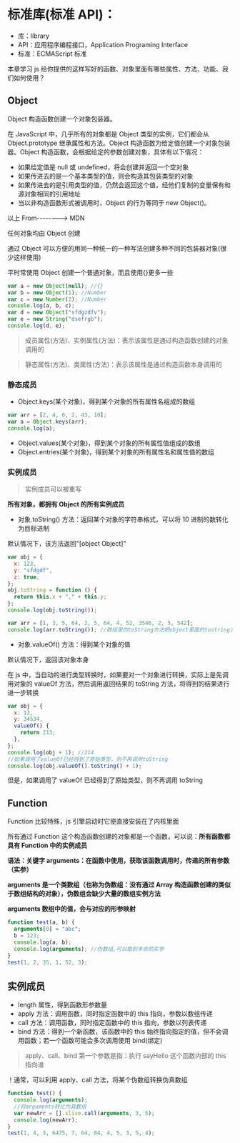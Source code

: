 # 标准库(标准 API)：

- 库：library
- API：应用程序编程接口，Application Programing Interface
- 标准：ECMAScript 标准

本章学习 js 给你提供的这样写好的函数、对象里面有哪些属性、方法、功能、我们如何使用？

## Object

Object 构造函数创建一个对象包装器。

在 JavaScript 中，几乎所有的对象都是 Object 类型的实例，它们都会从 Object.prototype 继承属性和方法。Object 构造函数为给定值创建一个对象包装器。Object 构造函数，会根据给定的参数创建对象，具体有以下情况：

- 如果给定值是 null 或 undefined，将会创建并返回一个空对象
- 如果传进去的是一个基本类型的值，则会构造其包装类型的对象
- 如果传进去的是引用类型的值，仍然会返回这个值，经他们复制的变量保有和源对象相同的引用地址
- 当以非构造函数形式被调用时，Object 的行为等同于 new Object()。

以上 From--------> MDN

任何对象均由 Object 创建

通过 Object 可以方便的用同一种统一的一种写法创建多种不同的包装器对象(很少这样使用)

平时常使用 Object 创建一个普通对象，而且使用{}更多一些

```js
var a = new Object(null); //{}
var b = new Object(1); //Number
var c = new Number(2); //Number
console.log(a, b, c);
var d = new Object("sfdgzdfv");
var e = new String("dsefrgb");
console.log(d, e);
```

> 成员属性(方法)、实例属性(方法)：表示该属性是通过构造函数创建的对象调用的

> 静态属性(方法)、类属性(方法)：表示该属性是通过构造函数本身调用的

### 静态成员

- Object.keys(某个对象)，得到某个对象的所有属性名组成的数组

```js
var arr = [2, 4, 6, 2, 43, 10];
var a = Object.keys(arr);
console.log(a);
```

- Object.values(某个对象)，得到某个对象的所有属性值组成的数组
- Object.entries(某个对象)，得到某个对象的所有属性名和属性值的数组

### 实例成员

> 实例成员可以被重写

**所有对象，都拥有 Object 的所有实例成员**

- 对象.toString() 方法：返回某个对象的字符串格式，可以将 10 进制的数转化为目标进制

默认情况下，该方法返回"[object Object]"

```js
var obj = {
  x: 123,
  y: "sfdgdf",
  z: true,
};
obj.toString = function () {
  return this.x + "," + this.y;
};
console.log(obj.toString());
```

```js
var arr = [1, 3, 5, 64, 2, 5, 64, 4, 52, 3546, 2, 5, 542];
console.log(arr.toString()); //数组里的toString方法把object里面的tostring方法重写了
```

- 对象.valueOf() 方法：得到某个对象的值

默认情况下，返回该对象本身

在 js 中，当自动的进行类型转换时，如果要对一个对象进行转换，实际上是先调用对象的 valueOf 方法，然后调用返回结果的 toString 方法，将得到的结果进行进一步转换

```js
var obj = {
  x: 13,
  y: 34534,
  valueOf() {
    return 213;
  },
};
console.log(obj + 1); //214
//如果调用了valueOf已经得到了原始类型，则不再调用toString
console.log(obj.valueOf().toString() + 1);
```

但是，如果调用了 valueOf 已经得到了原始类型，则不再调用 toString

## Function

Function 比较特殊，js 引擎启动时它便直接安装在了内核里面

所有通过 Function 这个构造函数创建的对象都是一个函数，可以说：**所有函数都具有 Function 中的实例成员**

**语法：关键字 arguments：在函数中使用，获取该函数调用时，传递的所有参数（实参）**

**arguments 是一个类数组（也称为伪数组：没有通过 Array 构造函数创建的类似于数组结构的对象），伪数组会缺少大量的数组实例方法**

**arguments 数组中的值，会与对应的形参映射**

```js
function test(a, b) {
  arguments[0] = "abc";
  b = 123;
  console.log(a, b);
  console.log(arguments); //伪数组,可以取到多余的实参
}
test(1, 2, 35, 1, 52, 3);
```

## 实例成员

- length 属性，得到函数形参数量
- apply 方法：调用函数，同时指定函数中的 this 指向，参数以数组传递
- call 方法：调用函数，同时指定函数中的 this 指向，参数以列表传递
- bind 方法：得到一个新函数，该函数中的 this 始终指向指定的值，但不会调用函数；若一个函数可能会多次调用使用 bind(绑定)

> apply、call、bind 第一个参数是指：执行 sayHello 这个函数内部的 this 指向谁

！通常，可以利用 apply、call 方法，将某个伪数组转换伪真数组

```js
function test() {
  console.log(arguments);
  //将arguments转化为真数组
  var newArr = [].slice.call(arguments, 3, 5);
  console.log(newArr);
}
test(1, 4, 3, 6475, 7, 64, 84, 4, 5, 3, 5, 4);
```
